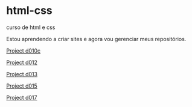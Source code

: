 # html-css
 curso de html e css

Estou aprendendo a criar sites e agora vou gerenciar meus repositórios.

<a href="https://lucasfvb.github.io/html-css/Desafios/d010c/project-android.html"> Project d010c </a>

<a href="https://lucasfvb.github.io/html-css/Desafios/d012/Poemas.html"> Project d012 </a>

<a href="https://lucasfvb.github.io/html-css/Desafios/d013/index.html"> Project d013 </a>

<a href="https://lucasfvb.github.io/html-css/Desafios/d015/rede-sociais.html"> Project d015 </a>

<a href="https://lucasfvb.github.io/html-css/Desafios/d017/template/index.html"> Project d017 </a>

